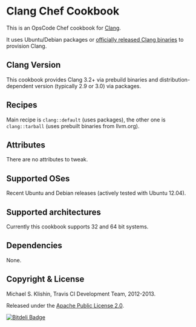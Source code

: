 # Clang Chef Cookbook

This is an OpsCode Chef cookbook for [Clang](http://clang.llvm.org).

It uses Ubuntu/Debian packages or [officially released Clang binaries](http://llvm.org/releases/download.html) to provision Clang.


## Clang Version

This cookbook provides Clang 3.2+ via prebuild binaries and distribution-dependent version (typically 2.9 or 3.0) via
packages.


## Recipes

Main recipe is `clang::default` (uses packages), the other one is `clang::tarball` (uses prebuilt binaries from llvm.org).


## Attributes

There are no attributes to tweak.


## Supported OSes

Recent Ubuntu and Debian releases (actively tested with Ubuntu 12.04).


## Supported architectures

Currently this cookbook supports 32 and 64 bit systems.


## Dependencies

None.


## Copyright & License

Michael S. Klishin, Travis CI Development Team, 2012-2013.

Released under the [Apache Public License 2.0](http://www.apache.org/licenses/LICENSE-2.0.html).


[![Bitdeli Badge](https://d2weczhvl823v0.cloudfront.net/michaelklishin/clang-chef-cookbook/trend.png)](https://bitdeli.com/free "Bitdeli Badge")

